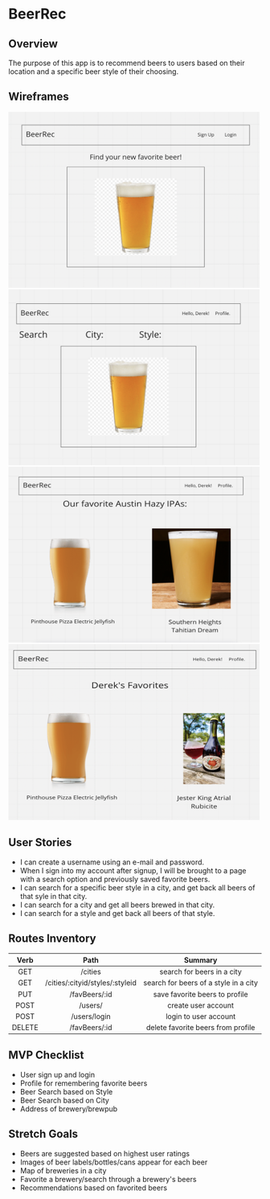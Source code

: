 # BeerRec

## Overview

The purpose of this app is to recommend beers to users based on their location and a specific beer style of their choosing.

## Wireframes

<img src="./wireframes/homepage.png"
     style= "height:350px; width:500px;" />
<img src="./wireframes/search.png"
     style= "height:350px; width:500px;" />
<img src="./wireframes/Austinfavs.png"
     style="height:350px; width:500px;" />
<img src="./wireframes/dereksfavs.png"
     style="height:350px; width:500px;" />


## User Stories

- I can create a username using an e-mail and password.
- When I sign into my account after signup, I will be brought to a page with a search option and previously saved favorite beers.
- I can search for a specific beer style in a city, and get back all beers of that syle in that city.
- I can search for a city and get all beers brewed in that city.
- I can search for a style and get back all beers of that style.


## Routes Inventory

| Verb |     Path    |                Summary                |
|:----:|:-----------:|:-------------------------------------:|
|  GET |    /cities    |       search for beers in a city      |  
|  GET | /cities/:cityid/styles/:styleid | search for beers of a style in a city |   
|  PUT |    /favBeers/:id    |     save favorite beers to profile    |  
|  POST |    /users/   |          create user account          |   
|  POST | /users/login |         login to user account         |  
|DELETE |  /favBeers/:id |     delete favorite beers from profile    |  

## MVP Checklist

- User sign up and login
- Profile for remembering favorite beers
- Beer Search based on Style
- Beer Search based on City
- Address of brewery/brewpub

## Stretch Goals

- Beers are suggested based on highest user ratings
- Images of beer labels/bottles/cans appear for each beer
- Map of breweries in a city
- Favorite a brewery/search through a brewery's beers
- Recommendations based on favorited beers
